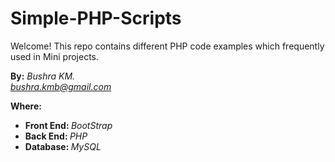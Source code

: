# Simple-PHP-Scripts
Welcome! This repo contains different PHP code examples which frequently used in Mini projects.

**By:** *Bushra KM.* <br/>
*bushra.kmb@gmail.com* <br/>

<b>Where:</b>
<ul>
  <li><b>Front End: </b><i>BootStrap</i></li>
  <li><b>Back End: </b><i>PHP</i></li>
  <li><b>Database: </b><i>MySQL</i></li>
</ul>
